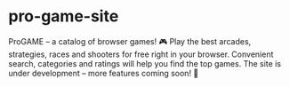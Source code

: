 # pro-game-site
ProGAME – a catalog of browser games! 🎮  Play the best arcades, strategies, races and shooters for free right in your browser. Convenient search, categories and ratings will help you find the top games. The site is under development – ​​more features coming soon! 🚀
